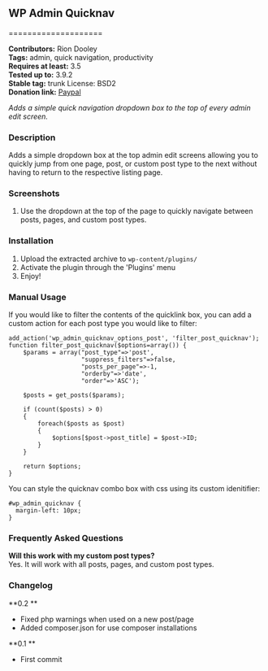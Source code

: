 ## WP Admin Quicknav
====================

**Contributors:** Rion Dooley <br/>
**Tags:** admin, quick navigation, productivity <br/>
**Requires at least:** 3.5 <br/>
**Tested up to:** 3.9.2 <br/>
**Stable tag:** trunk License: BSD2 <br/>
**Donation link:** [Paypal](https://www.paypal.com/cgi-bin/webscr?cmd=_s-xclick&hosted_button_id=YUVMERFH5879Q)

*Adds a simple quick navigation dropdown box to the top of every admin edit screen.*

### Description

Adds a simple dropdown box at the top admin edit screens allowing you to quickly jump from one page, post, or custom post type to the next without having to return to the respective listing page.

### Screenshots

1. Use the dropdown at the top of the page to quickly navigate between posts, pages, and custom post types.

### Installation

1. Upload the extracted archive to `wp-content/plugins/`
2. Activate the plugin through the 'Plugins' menu
3. Enjoy!

### Manual Usage

If you would like to filter the contents of the quicklink box, you can add a custom action for each post type you would like to filter:

``` 
add_action('wp_admin_quicknav_options_post', 'filter_post_quicknav'); function filter_post_quicknav($options=array()) { 
	$params = array("post_type"=>'post', 
					"suppress_filters"=>false, 
					"posts_per_page"=>-1, 
					"orderby"=>'date', 
					"order"=>'ASC');

	$posts = get_posts($params);

	if (count($posts) > 0) 
	{ 
		foreach($posts as $post) 
		{ 
			$options[$post->post_title] = $post->ID; 
		} 
	}

	return $options; 
}
```

You can style the quicknav combo box with css using its custom idenitifier:

```
#wp_admin_quicknav {
  margin-left: 10px;
}
```

### Frequently Asked Questions

**Will this work with my custom post types?**<br/>
Yes. It will work with all posts, pages, and custom post types.

### Changelog

**0.2 **
* Fixed php warnings when used on a new post/page
* Added composer.json for use composer installations

**0.1 **

* First commit
